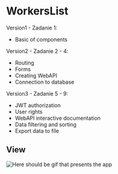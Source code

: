 # WorkersList

Version1 - Zadanie 1:
- Basic of components

Version2 - Zadanie 2 - 4:
- Routing
- Forms
- Creating WebAPI
- Connection to database

Version3 - Zadanie 5 - 9:
- JWT authorization
- User rights
- WebAPI interactive documentation
- Data filtering and sorting
- Export data to file


## View
![Here should be gif that presents the app](https://s4.gifyu.com/images/usage33e7e946a6de8995.gif)
